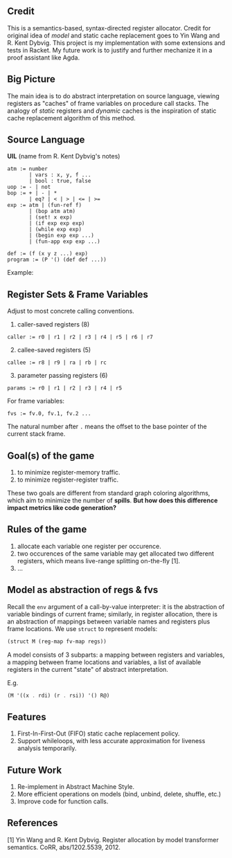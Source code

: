 ## Credit

This is a semantics-based, syntax-directed register allocator. Credit for original idea of *model* and static cache replacement goes to Yin Wang and R. Kent Dybvig.
This project is my implementation with some extensions and tests in Racket. My future work is to justify and further mechanize it in a proof assistant like Agda.

## Big Picture

The main idea is to do abstract interpretation on source language, viewing registers as "caches" of frame variables on procedure call stacks. The analogy of *static* registers and *dynamic* caches is the inspiration of static cache replacement algorithm of this method.

## Source Language

**UIL** (name from R. Kent Dybvig's notes)

```
atm := number
       | vars : x, y, f ... 
       | bool : true, false
uop := - | not
bop := + | - | *
       | eq? | < | > | <= | >= 
exp := atm | (fun-ref f)
       | (bop atm atm)
       | (set! x exp)
       | (if exp exp exp)
       | (while exp exp)
       | (begin exp exp ...)
       | (fun-app exp exp ...)

def := (f (x y z ...) exp)
program := (P '() (def def ...))
```

Example:

## Register Sets & Frame Variables

Adjust to most concrete calling conventions.

1. caller-saved registers (8)
```
caller := r0 | r1 | r2 | r3 | r4 | r5 | r6 | r7
```
2. callee-saved registers (5)
```
callee := r8 | r9 | ra | rb | rc
```
3. parameter passing registers (6)
```
params := r0 | r1 | r2 | r3 | r4 | r5
```

For frame variables:
```
fvs := fv.0, fv.1, fv.2 ...
```
The natural number after `.` means the offset to the base pointer of the current stack frame.

## Goal(s) of the game

1. to minimize register-memory traffic.
2. to minimize register-register traffic.

These two goals are different from standard graph coloring algorithms, which aim to minimize the number of **spills**.
**But how does this difference impact metrics like code generation?**

## Rules of the game

1. allocate each variable one register per occurence.
2. two occurences of the same variable may get allocated two different registers, which means live-range splitting on-the-fly [1].
3. ...


## Model as abstraction of regs & fvs


Recall the `env` argument of a call-by-value interpreter: it is the abstraction of variable bindings of current frame; similarly, in register allocation, there is an abstraction of mappings between variable names and registers plus frame locations. We use `struct` to represent models:

```scheme
(struct M (reg-map fv-map regs))
```
A model consists of 3 subparts: a mapping between registers and variables, a mapping between frame locations and variables, a list of available registers in the current "state" of abstract interpretation.

E.g.

```scheme
(M '((x . rdi) (r . rsi)) '() R@)
```

## Features

1. First-In-First-Out (FIFO) static cache replacement policy.
2. Support whileloops, with less accurate approximation for liveness analysis temporarily.


## Future Work

1. Re-implement in Abstract Machine Style.
2. More efficient operations on models (bind, unbind, delete, shuffle, etc.)
3. Improve code for function calls.

## References

[1] Yin Wang and R. Kent Dybvig. Register allocation by model transformer semantics. CoRR, abs/1202.5539, 2012.
